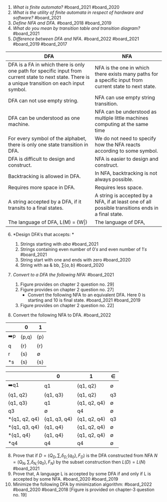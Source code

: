 1. *What is finite automata?* #board_2021 #board_2020 
2. *What is the utility of finite automata in respect of hardware and software?* #board_2021 
3. *Define NFA and DFA.* #board_2018 #board_2019  
4. *What do you mean by transition table and transition diagram?* #board_2021 
5. *Difference between DFA and NFA*. #board_2022 #board_2021 #board_2019 #board_2017 

| DFA                                                                                                                                                 | NFA                                                                                                    |
| --------------------------------------------------------------------------------------------------------------------------------------------------- | ------------------------------------------------------------------------------------------------------ |
| DFA is a FA in which there is only one path for specific input from current state to next state. There is a unique transition on each input symbol. | NFA is the one in which there exists many paths for a specific input from current state to next state. |
| DFA can not use empty string.                                                                                                                       | NFA can use empty string transition.                                                                   |
| DFA can be understood as one machine.                                                                                                               | NFA can be understood as multiple little machines computing at the same time                           |
| For every symbol of the alphabet, there is only one state transition in DFA.                                                                        | We do not need to specify how the NFA reacts according to some symbol.                                 |
| DFA is difficult to design and construct.                                                                                                           | NFA is easier to design and construct.                                                                 |
| Backtracking is allowed in DFA.                                                                                                                     | In NFA, backtracking is not always possible.                                                           |
| Requires more space in DFA.                                                                                                                         | Requires less space.                                                                                   |
| A string accepted by a DFA, if it transits to a final states.                                                                                       | A string is accepted by a NFA, if at least one of all possible transitions ends in a final state.      |
| The language of DFA, L(M) = {W\|}                                                                                                                   | The language of DFA,                                                                                   |
   
   
6. *Design DFA's that accepts: *
	1. Strings starting with $aba$ #board_2021 
	2. Strings containing even number of $0's$ and even number of $1's$ #board_2021 
	3. String start with one and ends with zero #board_2020 
	4. String with aa & bb, $\sum\left\lbrace a,b\right\rbrace$ #board_2020 
	   
7. *Convert to a DFA the following NFA:* #board_2021 
	1. Figure provides on chapter 2 question no. 29]
	2. Figure provides on chapter 2 question no. 27]
		- Convert the following NFA to an equivalent DFA. Here 0 is starting and 10 is final state. #board_2021 #board_2019 
	3. Figure provides on chapter 2 question no. 22]
	   
8. Convert the following NFA to DFA. #board_2022 

|     | 0     | 1   |
| --- | ----- | --- |
| ➡️p | {p,q} | {p} |
| q   | {r}   | {r} |
| r   | {s}   | ∅   |
| *s  | {s}   | {s} |

|               | 0            | 1            | ∈   |
| ------------- | ------------ | ------------ | --- |
| ➡️q1          | q1           | {q1, q2}     | ∅   |
| {q1, q2}      | {q1, q3}     | {q1, q2}     | q3  |
| {q1, q3}      | q1           | {q1, q2, q4} | ∅   |
| q3            | ∅            | q4           | ∅   |
| *{q1, q2, q4} | {q1, q3, q4} | {q1, q2, q4} | q3  |
| *{q1, q3, q4} | {q1, q4}     | {q1, q2, q4} | ∅   |
| *{q1, q4}     | {q1, q4}     | {q1, q2, q4} | ∅   |
| *q4           | q4           | q4           | ∅   |

8. Prove that if $D=\left(Q_{D},\sum,\delta_{D,}\left\lbrace q_0\right\rbrace,F_{D}\right)$ is the DFA constructed from NFA $N=\left(Q_{N},\sum,\delta_{N,}\left\lbrace q_0\right\rbrace,F_{N}\right)$ by the subset construction then $L(D) = L(N)$ #board_2021 
9. Prove that, A language L is accepted by some DFA if and only if L is accepted by some NFA. #board_2020 #board_2019 
10. Minimize the following DFA by minimization algorithm: #board_2022 #board_2020 #board_2018  [Figure is provided on chapter-3 question no. 19]


